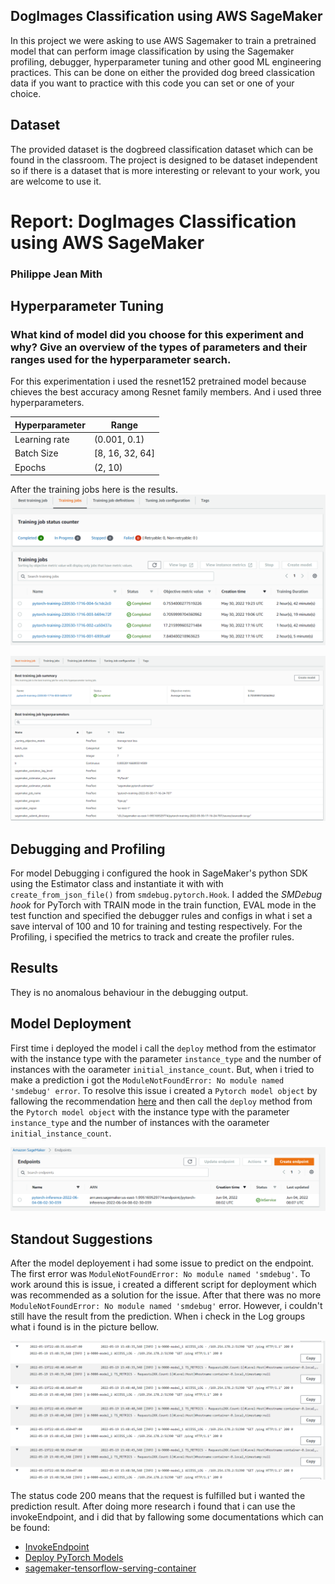 ## DogImages Classification using AWS SageMaker
In this project we were asking to use AWS Sagemaker to train a pretrained model that can perform image classification by using the Sagemaker profiling, debugger, hyperparameter tuning and other good ML engineering practices. This can be done on either the provided dog breed classication data if you want to practice with this code you can set or one of your choice.

## Dataset
The provided dataset is the dogbreed classification dataset which can be found in the classroom. The project is designed to be dataset independent so if there is a dataset that is more interesting or relevant to your work, you are welcome to use it.

# Report: DogImages Classification using AWS SageMaker
### Philippe Jean Mith

## Hyperparameter Tuning
### What kind of model did you choose for this experiment and why? Give an overview of the types of parameters and their ranges used for the hyperparameter search.
For this experimentation i used the resnet152 pretrained model because chieves the best accuracy among Resnet family members. And i used three hyperparameters.

| Hyperparameter | Range |
| -------------- | ----- |
| Learning rate  | (0.001, 0.1) |
| Batch Size     | [8, 16, 32, 64] |
| Epochs         | (2, 10) |

After the training jobs here is the results.
![trainJobs](https://github.com/PedroToto/dogImage-classification/blob/main/training_job.PNG)

![best](https://github.com/PedroToto/dogImage-classification/blob/main/bet_training_job.PNG)

## Debugging and Profiling
For model Debugging i configured the hook in SageMaker's python SDK using the Estimator class and instantiate it with with `create_from_json_file()` from `smdebug.pytorch.Hook`. I added the *SMDebug hook* for PyTorch with TRAIN mode in the train function, EVAL mode in the test function and specified the debugger rules and configs in what i set a save interval of 100 and 10 for training and testing respectively. For the Profiling, i specified the metrics to track and create the profiler rules.

## Results
They is no anomalous behaviour in the debugging output.

## Model Deployment
First time i deployed the model i call the `deploy` method from the estimator with the instance type with the parameter `instance_type` and the number of instances with the oarameter `initial_instance_count`. But, when i tried to make a prediction i got the `ModuleNotFoundError: No module named 'smdebug' error`. To resolve this issue i created a `Pytorch model object` by fallowing the recommendation [here](https://knowledge.udacity.com/questions/775344) and then call the `deploy` method from the `Pytorch model object` with the instance type with the parameter `instance_type` and the number of instances with the oarameter `initial_instance_count`. 

![Endpoints](https://github.com/PedroToto/dogImage-classification/blob/main/endpoints.PNG)


## Standout Suggestions
After the model deployement i had some issue to predict on the endpoint.
The first error was `ModuleNotFoundError: No module named 'smdebug'`. To work around this is issue, i created a different script for deployment which was recommended as a solution for the issue. After that there was no more `ModuleNotFoundError: No module named 'smdebug'` error. However, i couldn't still have the result from the prediction. When i check in the Log groups what i found is in the picture bellow.

![error](https://github.com/PedroToto/dogImage-classification/blob/main/Error3.png)

The status code 200 means that the request is fulfilled but i wanted the prediction result. After doing more research i found that i can use the invokeEndpoint, and i did that by fallowing some documentations which can be found:
* [InvokeEndpoint](https://docs.aws.amazon.com/sagemaker/latest/APIReference/API_runtime_InvokeEndpoint.html)
* [Deploy PyTorch Models](https://sagemaker.readthedocs.io/en/stable/frameworks/pytorch/using_pytorch.html#deploy-pytorch-models)
* [sagemaker-tensorflow-serving-container](https://github.com/aws/sagemaker-tensorflow-serving-container#prepost-processing)


